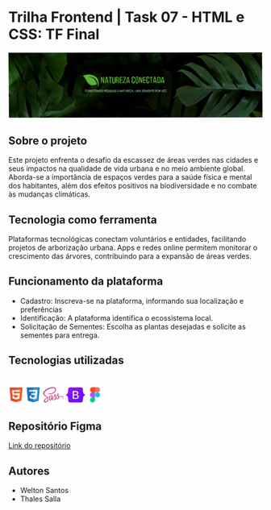 # Trilha Frontend | Task 07 - HTML e CSS: TF Final

<img src ="./assets/banner.png"/>

## Sobre o projeto

Este projeto enfrenta o desafio da escassez de áreas verdes nas cidades e seus impactos na qualidade de vida urbana e no meio ambiente global. Aborda-se a importância de espaços verdes para a saúde física e mental dos habitantes, além dos efeitos positivos na biodiversidade e no combate às mudanças climáticas.

## Tecnologia como ferramenta

Plataformas tecnológicas conectam voluntários e entidades, facilitando projetos de arborização urbana. Apps e redes online permitem monitorar o crescimento das árvores, contribuindo para a expansão de áreas verdes.

## Funcionamento da plataforma

- Cadastro: Inscreva-se na plataforma, informando sua localização e preferências
- Identificação: A plataforma identifica o ecossistema local.
- Solicitação de Sementes: Escolha as plantas desejadas e solicite as sementes para entrega.

## Tecnologias utilizadas

<div style="display: inline_block"><br>
  <img align="center"  height="30"  src="https://raw.githubusercontent.com/devicons/devicon/master/icons/html5/html5-original.svg">
  <img align="center"  height="30"  src="https://raw.githubusercontent.com/devicons/devicon/master/icons/css3/css3-original.svg">
  <img align="center"  height="42"  src="https://github.com/devicons/devicon/blob/master/icons/sass/sass-original.svg">
  <img align="center"  height="38"  src="https://github.com/devicons/devicon/blob/master/icons/bootstrap/bootstrap-original.svg">
  <img align="center"  height="30"  src="https://github.com/devicons/devicon/blob/master/icons/figma/figma-original.svg">
</div>

## Repositório Figma
<a href="https://www.figma.com/file/KYY8f8bG27kEzRpsPOP8xQ/Untitled?type=design&node-id=0%3A1&mode=design&t=v5WlXGgDVRMMN920-1">Link do repositório</a>

## Autores
- Welton Santos
- Thales Salla

